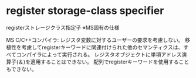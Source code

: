 # register storage-class specifier
registerストレージクラス指定子
※MS固有の仕様

MS C/C++コンパイラ:
レジスタ変数に対するユーザーの要求を考慮しない。
移植性を考慮してregisterキーワードに関連付けられた他のセマンティクスは、すべてコンパイラによって実行される。
レジスタオブジェクトに単項アドレス演算子(＆)を適用することはできない。
配列でregisterキーワードを使用することもできない。

